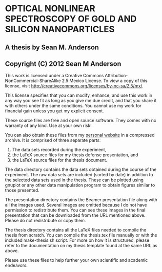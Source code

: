 OPTICAL NONLINEAR SPECTROSCOPY OF GOLD AND SILICON NANOPARTICLES
================================================================

A thesis by Sean M. Anderson
-----------------------------
Copyright (C) 2012 Sean M Anderson
----------------------------------

This work is licensed under a Creative Commons Attribution-NonCommercial-ShareAlike 2.5 Mexico License. To view a copy of this license, visit http://creativecommons.org/licenses/by-nc-sa/2.5/mx/.

This license specifies that you can modify, enhance, and use this work in any way you see fit as long as you give me due credit, and that you share it with others under the same conditions. You cannot use my work for financial gain unless you get my explicit consent.

These source files are free and open source software. They comes with no warranty of any kind. Use at your own risk!

You can also obtain these files from my [personal website](http://www.roguephysicist.org/academics.html) in a compressed archive. It is comprised of three separate parts:

1. The data sets recorded during the experiment,
2. the LaTeX source files for my thesis defense presentation, and
3. the LaTeX source files for the thesis document.

The data directory contains the data sets obtained during the course of the experiment. The raw data sets are included (sorted by date) in addition to the selected data sets used in the thesis. These can be plotted using gnuplot or any other data manipulation program to obtain figures similar to those presented.

The presentation directory contains the Beamer presentation file along with all the images used. Several images are omitted because I do not have permission to redistribute them. You can see these images in the final presentation that can be downloaded from the URL mentioned above. Please do not redistribute or copy them.

The thesis directory contains all the LaTeX files needed to compile the thesis from scratch. You can compile the thesis.tex file manually or with the included make-thesis.sh script. For more on how it is structured, please refer to the documentation on my thesis template found at the same URL as above. 

Please use these files to help further your own scientific and academic endeavors.
